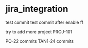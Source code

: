 
# jira_integration
 test commit 
 test commit after enable ff

try to add more project PROJ-101


PO-22 commits
TAN1-24 commits
